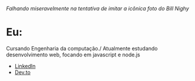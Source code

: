 *Falhando miseravelmente na tentativa de imitar a icônica foto do Bill Nighy*

# Eu:

Cursando Engenharia da computação./
Atualmente estudando desenvolvimento web, focando em javascript e node.js 

* [LinkedIn](https://www.linkedin.com/in/maike-bernardes-565a27236/)
* [Dev.to](https://dev.to/baike97)
